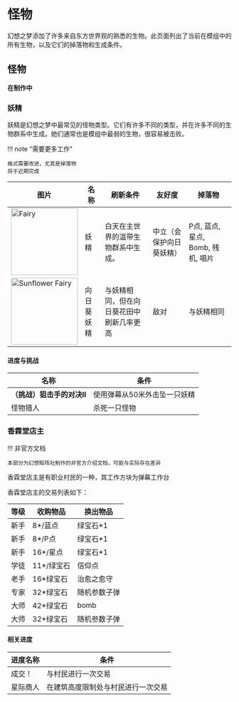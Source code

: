 # 怪物

幻想之梦添加了许多来自东方世界观的熟悉的生物。此页面列出了当前在模组中的所有生物，以及它们的掉落物和生成条件。

## 怪物

**在制作中**

### 妖精

妖精是幻想之梦中最常见的怪物类型。它们有许多不同的类型，并在许多不同的生物群系中生成。她们通常也是模组中最弱的生物，很容易被击败。

[^1]: soon™

!!! note "需要更多工作"

    格式需要改进，尤其是掉落物
    将于近期完成

图片 | 名称 | 刷新条件 | 友好度 | 掉落物
------|------|------------------|--------|------
<img alt="Fairy" width="150" src="../../images/fairy.png"/> | 妖精 | 白天在主世界的温带生物群系中生成。 | 中立（会保护向日葵妖精） | P点, 蓝点, 星点, Bomb, 残机, 唱片
<img alt="Sunflower Fairy" width="150" src="../../images/sunflower_fairy.png"/> | 向日葵妖精 | 与妖精相同，但在向日葵花田中刷新几率更高 | 敌对 | 与妖精相同

#### 进度与挑战

名称|条件
-----|---------
**（挑战）狙击手的对决II**|使用弹幕从50米外击坠一只妖精
怪物猎人|杀死一只怪物

### 香霖堂店主


!!! 非官方文档

    本部分为幻想矩阵社制作的非官方介绍文档，可能与实际存在差异

香霖堂店主是有职业村民的一种，其工作方块为弹幕工作台

香霖堂店主的交易列表如下：

等级|收购物品|换出物品
----|--------|-------
新手|8*/蓝点|绿宝石*1
新手|8*/P点|绿宝石*1
新手|16*/星点|绿宝石*1
学徒|11*/绿宝石|信仰点
老手|16*绿宝石|治愈之愈守
专家|32*绿宝石|随机参数子弹
大师|42*绿宝石|bomb
大师|32*绿宝石|随机参数子弹

#### 相关进度

进度名称|条件
-----|---------
成交！|与村民进行一次交易
星际商人|在建筑高度限制处与村民进行一次交易